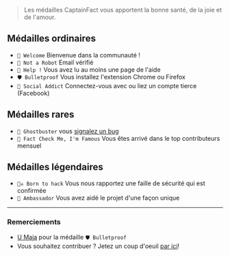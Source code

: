 > Les médailles CaptainFact vous apportent la bonne santé, de la joie et de l'amour.

## Médailles ordinaires

* `🎉 Welcome` Bienvenue dans la communauté !
* `🤖 Not a Robot` Email vérifié
* `🎸 Help !` Vous avez lu au moins une page de l'aide
* `🛡️ Bulletproof` Vous installez l'extension Chrome ou Firefox
* `💉 Social Addict` Connectez-vous avec ou liez un compte tierce (Facebook)

## Médailles rares

* `👻 Ghostbuster` vous [signalez un bug](/help/bug_report)
* `🌟 Fact Check Me, I'm Famous` Vous êtes arrivé dans le top contributeurs mensuel

## Médailles légendaires

* `🏴‍☠️ Born to hack` Vous nous rapportez une faille de sécurité qui est confirmée
* `📁 Ambassador` Vous avez aidé le projet d'une façon unique

----------------------

### Remerciements

* [U Maja](https://society6.com/rabbitball) pour la médaille `🛡️ Bulletproof`
* Vous souhaitez contribuer ? Jetez un coup d'oeuil [par ici](https://github.com/CaptainFact/captain-fact-frontend/issues/6)!
